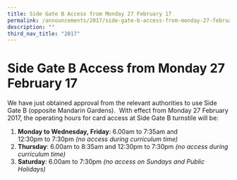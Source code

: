 ```yaml
---
title: Side Gate B Access from Monday 27 February 17
permalink: /announcements/2017/side-gate-b-access-from-monday-27-february-17/
description: ""
third_nav_title: "2017"
---
```

# **Side Gate B Access from Monday 27 February 17**

We have just obtained approval from the relevant authorities to use Side Gate B (opposite Mandarin Gardens).  With effect from Monday 27 February 2017, the operating hours for card access at Side Gate B turnstile will be:

1.  **Monday to Wednesday, Friday**: 6.00am to 7:35am and 12:30pm to 7:30pm _(no access during curriculum time)_
2.  **Thursday**: 6.00am to 8:35am and 12:30pm to 7:30pm _(no access during curriculum time)_
3.  **Saturday**: 6.00am to 7:30pm _(no access on Sundays and Public Holidays)_
